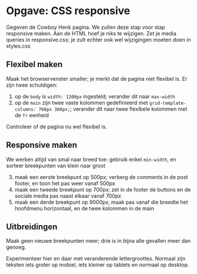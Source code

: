 # Opgave: CSS responsive

Gegeven de Cowboy Henk pagina. We zullen deze stap voor stap responsive maken. Aan de HTML hoef je niks te wijzigen. Zet je media queries in responsive.css; je zult echter ook wel wijzigingen moeten doen in styles.css

## Flexibel maken

Maak het browservenster smaller; je merkt dat de pagina niet flexibel is. Er zijn twee schuldigen:

1. op de `body` is `width: 1200px` ingesteld; verander dit naar `max-width`
2. op de `main` zijn twee vaste kolommen gedefinieerd met `grid-template-columns: 760px 380px;`; verander dit naar twee flexibele kolommen met de `fr` eenheid

Controleer of de pagina nu wel flexibel is. 

## Responsive maken

We werken altijd van smal naar breed toe: gebruik enkel `min-width`, en sorteer breekpunten van klein naar groot

3. maak een eerste breekpunt op 500px; verberg de comments in de post footer, en toon het pas weer vanaf 500px
4. maak een tweede breekpunt op 700px; zet in de footer de buttons en de sociale media pas naast elkaar vanaf 700px
5. maak een derde breekpunt op 9000px; maak pas vanaf die breedte het hoofdmenu horizontaal, en de twee kolommen in de main 

## Uitbreidingen

Maak geen nieuwe breekpunten meer; drie is in bijna alle gevallen meer dan genoeg.

Experimenteer hier en daar met veranderende lettergroottes. Normaal zijn teksten iets groter op mobiel, iets kleiner op tablets en normaal op desktop.  